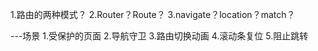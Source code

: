 1.路由的两种模式？
2.Router？Route？
3.navigate？location？match？

---场景
1.受保护的页面
2.导航守卫
3.路由切换动画
4.滚动条复位
5.阻止跳转